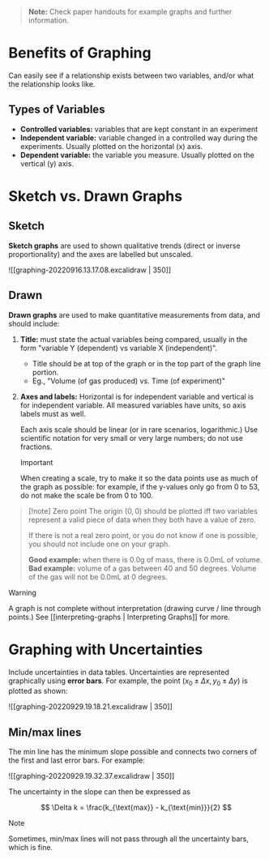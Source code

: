 > **Note:** Check paper handouts for example graphs and further information.

# Benefits of Graphing

Can easily see if a relationship exists between two variables, and/or what the relationship looks like.

## Types of Variables

- **Controlled variables:** variables that are kept constant in an experiment
- **Independent variable:** variable changed in a controlled way during the experiments. Usually plotted on the horizontal (x) axis.
- **Dependent variable:** the variable you measure. Usually plotted on the vertical (y) axis.

# Sketch vs. Drawn Graphs

## Sketch

**Sketch graphs** are used to shown qualitative trends (direct or inverse proportionality) and the axes are labelled but unscaled.

![[graphing-20220916.13.17.08.excalidraw | 350]]

## Drawn

**Drawn graphs** are used to make quantitative measurements from data, and should include:

1. **Title:** must state the actual variables being compared, usually in the form "variable Y (dependent) vs variable X (independent)".
	- Title should be at top of the graph or in the top part of the graph line portion.
	- Eg., "Volume (of gas produced) vs. Time (of experiment)"
2. **Axes and labels:** Horizontal is for independent variable and vertical is for independent variable. All measured variables have units, so axis labels must as well.
   
   Each axis scale should be linear (or in rare scenarios, logarithmic.) Use scientific notation for very small or very large numbers; do not use fractions.
   
   > [!important]
   > When creating a scale, try to make it so the data points use as much of the graph as possible: for example, if the y-values only go from 0 to 53, do not make the scale be from 0 to 100. 

> [!note] Zero point
> The origin $(0, 0)$ should be plotted iff two variables represent a valid piece of data when they both have a value of zero.
> 
> If there is not a real zero point, or you do not know if one is possible, you should not include one on your graph.
> 
>  **Good example:** when there is 0.0g of mass, there is 0.0mL of volume.
>  **Bad example:** volume of a gas between 40 and 50 degrees. Volume of the gas will not be 0.0mL at 0 degrees.

> [!warning]
> A graph is not complete without interpretation (drawing curve / line through points.) See [[interpreting-graphs | Interpreting Graphs]] for more. 

# Graphing with Uncertainties

Include uncertainties in data tables. Uncertainties are represented graphically using **error bars**. For example, the point $(x_{0}\pm \Delta x, y_{0}\pm \Delta y)$ is plotted as shown:

![[graphing-20220929.19.18.21.excalidraw | 350]]

## Min/max lines

The min line has the minimum slope possible and connects two corners of the first and last error bars. For example:

![[graphing-20220929.19.32.37.excalidraw | 350]]

The uncertainty in the slope can then be expressed as

$$
\Delta k = \frac{k_{\text{max}} - k_{\text{min}}}{2}
$$

> [!note]
> Sometimes, min/max lines will not pass through all the uncertainty bars, which is fine.
